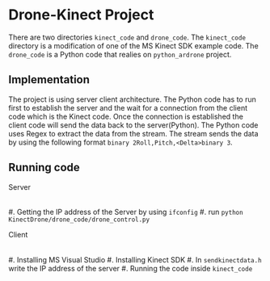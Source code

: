 Drone-Kinect Project
====================

There are two directories ``kinect_code`` and ``drone_code``. The ``kinect_code`` directory is a modification of one of the MS Kinect SDK example code. The ``drone_code`` is a Python code that realies on ``python_ardrone`` project. 

Implementation
--------------

The project is using server client architecture. The Python code has to run first to establish the server and the wait for a connection from the client code which is the Kinect code. Once the connection is established the client code will send the data back to the server(Python). The Python code uses Regex to extract the data from the stream. The stream sends the data by using the following format ``binary 2Roll,Pitch,<Delta>binary 3``. 


Running code 
------------

Server
######
#. Getting the IP address of the Server by using ``ifconfig``
#. run ``python KinectDrone/drone_code/drone_control.py``


Client
######

#. Installing MS Visual Studio
#. Installing Kinect SDK
#. In ``sendkinectdata.h`` write the IP address of the server
#. Running the code inside ``kinect_code``
